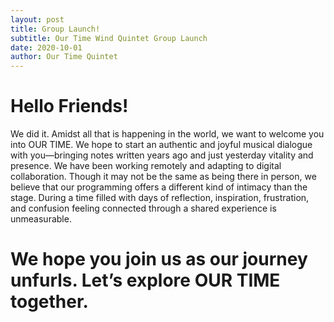```yaml
---
layout: post
title: Group Launch!
subtitle: Our Time Wind Quintet Group Launch
date: 2020-10-01 
author: Our Time Quintet
---
```


<h1>Hello Friends!</h1>

We did it. Amidst all that is happening in the world, we want to welcome you into OUR TIME.  We hope to start an authentic and joyful musical dialogue with you—bringing notes written years ago and just yesterday vitality and presence. 
We have been working remotely and adapting to digital collaboration. Though it may not be the same as being there in person, we believe that our programming offers a different kind of intimacy than the stage.  During a time filled with days of reflection, inspiration, frustration, and confusion feeling connected through a shared experience is unmeasurable. 

<h1>We hope you join us as our journey unfurls. Let’s explore OUR TIME together.</h1>



<!--<img src="{{site.baseurl}}/img/collage_ot.jpg" >-->

